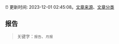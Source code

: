 :alarm_clock: 更新时间: 2023-12-01 02:45:08。[文章来源](/README.md)、[文章分类](/TAGS.md)

## 报告


> 关键字：`报告`、`月报`



